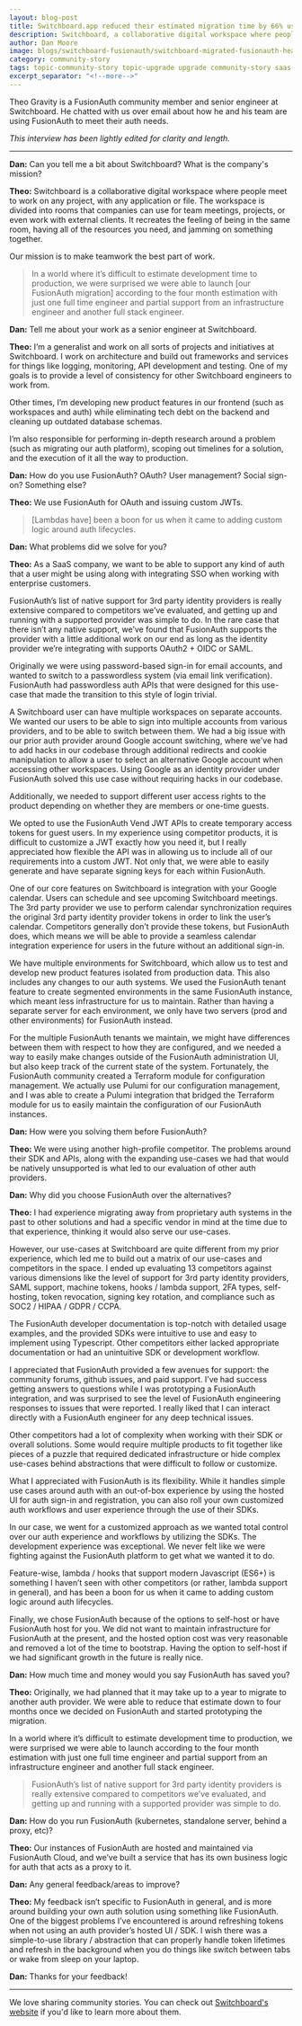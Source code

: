 ```yaml
---
layout: blog-post
title: Switchboard.app reduced their estimated migration time by 66% using FusionAuth
description: Switchboard, a collaborative digital workspace where people meet to work on any project, with any application or file, uses FusionAuth for OAuth and creating custom JWTs.
author: Dan Moore
image: blogs/switchboard-fusionauth/switchboard-migrated-fusionauth-header.png
category: community-story
tags: topic-community-story topic-upgrade upgrade community-story saas
excerpt_separator: "<!--more-->"
---
```


Theo Gravity is a FusionAuth community member and senior engineer at Switchboard. He chatted with us over email about how he and his team are using FusionAuth to meet their auth needs. 

<!--more-->

*This interview has been lightly edited for clarity and length.*

-------

**Dan:** Can you tell me a bit about Switchboard? What is the company's mission?

**Theo:** Switchboard is a collaborative digital workspace where people meet to work on any project, with any application or file. The workspace is divided into rooms that companies can use for team meetings, projects, or even work with external clients. It recreates the feeling of being in the same room, having all of the resources you need, and jamming on something together. 

Our mission is to make teamwork the best part of work.

> In a world where it’s difficult to estimate development time to production, we were surprised we were able to launch [our FusionAuth migration] according to the four month estimation with just one full time engineer and partial support from an infrastructure engineer and another full stack engineer.

**Dan:** Tell me about your work as a senior engineer at Switchboard.

**Theo:** I’m a generalist and work on all sorts of projects and initiatives at Switchboard. I work on architecture and build out frameworks and services for things like logging, monitoring, API development and testing. One of my goals is to provide a level of consistency for other Switchboard engineers to work from. 

Other times, I’m developing new product features in our frontend (such as workspaces and auth) while eliminating tech debt on the backend and cleaning up outdated database schemas. 

I’m also responsible for performing in-depth research around a problem (such as migrating our auth platform), scoping out timelines for a solution, and the execution of it all the way to production.

**Dan:** How do you use FusionAuth? OAuth? User management? Social sign-on? Something else?

**Theo:** We use FusionAuth for OAuth and issuing custom JWTs.

> [Lambdas have] been a boon for us when it came to adding custom logic around auth lifecycles.

**Dan:** What problems did we solve for you?

**Theo:** As a SaaS company, we want to be able to support any kind of auth that a user might be using along with integrating SSO when working with enterprise customers. 

FusionAuth’s list of native support for 3rd party identity providers is really extensive compared to competitors we’ve evaluated, and getting up and running with a supported provider was simple to do. In the rare case that there isn’t any native support, we’ve found that FusionAuth supports the provider with a little additional work on our end as long as the identity provider we’re integrating with supports OAuth2 + OIDC or SAML.

Originally we were using password-based sign-in for email accounts, and wanted to switch to a passwordless system (via email link verification). FusionAuth had passwordless auth APIs that were designed for this use-case that made the transition to this style of login trivial.

A Switchboard user can have multiple workspaces on separate accounts. We wanted our users to be able to sign into multiple accounts from various providers, and to be able to switch between them. We had a big issue with our prior auth provider around Google account switching, where we’ve had to add hacks in our codebase through additional redirects and cookie manipulation to allow a user to select an alternative Google account when accessing other workspaces. Using Google as an identity provider under FusionAuth solved this use case without requiring hacks in our codebase.

Additionally, we needed to support different user access rights to the product depending on whether they are members or one-time guests. 

We opted to use the FusionAuth Vend JWT APIs to create temporary access tokens for guest users. In my experience using competitor products, it is difficult to customize a JWT exactly how you need it, but I really appreciated how flexible the API was in allowing us to include all of our requirements into a custom JWT. Not only that, we were able to easily generate and have separate signing keys for each within FusionAuth.

One of our core features on Switchboard is integration with your Google calendar. Users can schedule and see upcoming Switchboard meetings. The 3rd party provider we use to perform calendar synchronization requires the original 3rd party identity provider tokens in order to link the user’s calendar.  Competitors generally don’t provide these tokens, but FusionAuth does, which means we will be able to provide a seamless calendar integration experience for users in the future without an additional sign-in.

We have multiple environments for Switchboard, which allow us to test and develop new product features isolated from production data. This also includes any changes to our auth systems. We used the FusionAuth tenant feature to create segmented environments in the same FusionAuth instance, which meant less infrastructure for us to maintain. Rather than having a separate server for each environment, we only have two servers (prod and other environments) for FusionAuth instead.

For the multiple FusionAuth tenants we maintain, we might have differences between them with respect to how they are configured, and we needed a way to easily make changes outside of the FusionAuth administration UI, but also keep track of the current state of the system. Fortunately, the FusionAuth community created a Terraform module for configuration management. We actually use Pulumi for our configuration management, and I was able to create a Pulumi integration that bridged the Terraform module for us to easily maintain the configuration of our FusionAuth instances.

**Dan:** How were you solving them before FusionAuth?

**Theo:** We were using another high-profile competitor. The problems around their SDK and APIs, along with the expanding use-cases we had that would be natively unsupported is what led to our evaluation of other auth providers.

**Dan:** Why did you choose FusionAuth over the alternatives?

**Theo:** I had experience migrating away from proprietary auth systems in the past to other solutions and had a specific vendor in mind at the time due to that experience, thinking it would also serve our use-cases. 

However, our use-cases at Switchboard are quite different from my prior experience, which led me to build out a matrix of our use-cases and competitors in the space. I ended up evaluating 13 competitors against various dimensions like the level of support for 3rd party identity providers, SAML support, machine tokens, hooks / lambda support, 2FA types, self-hosting, token revocation, signing key rotation, and compliance such as SOC2 / HIPAA / GDPR / CCPA.

The FusionAuth developer documentation is top-notch with detailed usage examples, and the provided SDKs were intuitive to use and easy to implement using Typescript. Other competitors either lacked appropriate documentation or had an unintuitive SDK or development workflow.

I appreciated that FusionAuth provided a few avenues for support: the community forums, github issues, and paid support. I’ve had success getting answers to questions while I was prototyping a FusionAuth integration, and was surprised to see the level of FusionAuth engineering responses to issues that were reported. I really liked that I can interact directly with a FusionAuth engineer for any deep technical issues.

Other competitors had a lot of complexity when working with their SDK or overall solutions. Some would require multiple products to fit together like pieces of a puzzle that required dedicated infrastructure or hide complex use-cases behind abstractions that were difficult to follow or customize. 

What I appreciated with FusionAuth is its flexibility. While it handles simple use cases around auth with an out-of-box experience by using the hosted UI for auth sign-in and registration, you can also roll your own customized auth workflows and user experience through the use of their SDKs.

In our case, we went for a customized approach as we wanted total control over our auth experience and workflows by utilizing the SDKs. The development experience was exceptional. We never felt like we were fighting against the FusionAuth platform to get what we wanted it to do.

Feature-wise, lambda / hooks that support modern Javascript (ES6+) is something I haven’t seen with other competitors (or rather, lambda support in general), and has been a boon for us when it came to adding custom logic around auth lifecycles.

Finally, we chose FusionAuth because of the options to self-host or have FusionAuth host for you. We did not want to maintain infrastructure for FusionAuth at the present, and the hosted option cost was very reasonable and removed a lot of the time to bootstrap. Having the option to self-host if we had significant growth in the future is really nice.

**Dan:** How much time and money would you say FusionAuth has saved you?

**Theo:** Originally, we had planned that it may take up to a year to migrate to another auth provider. We were able to reduce that estimate down to four months once we decided on FusionAuth and started prototyping the  migration.

In a world where it’s difficult to estimate development time to production, we were surprised we were able to launch according to the four month estimation with just one full time engineer and partial support from an infrastructure engineer and another full stack engineer.

> FusionAuth’s list of native support for 3rd party identity providers is really extensive compared to competitors we’ve evaluated, and getting up and running with a supported provider was simple to do.  

**Dan:** How do you run FusionAuth (kubernetes, standalone server, behind a proxy, etc)?

**Theo:** Our instances of FusionAuth are hosted and maintained via FusionAuth Cloud, and we’ve built a service that has its own business logic for auth that acts as a proxy to it.

**Dan:** Any general feedback/areas to improve?

**Theo:** My feedback isn’t specific to FusionAuth in general, and is more around building your own auth solution using something like FusionAuth. One of the biggest problems I’ve encountered is around refreshing tokens when not using an auth provider’s hosted UI / SDK. I wish there was a simple-to-use library / abstraction that can properly handle token lifetimes and refresh in the background when you do things like switch between tabs or wake from sleep on your laptop. 

**Dan:** Thanks for your feedback!

-------

We love sharing community stories. You can check out [Switchboard's website](https://www.switchboard.app/) if you'd like to learn more about them. 

